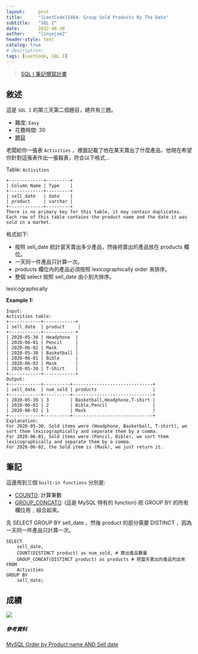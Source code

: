 ```yaml
---
layout:     post
title:      "[LeetCode]1484. Group Sold Products By The Date"
subtitle:   "SQL I"
date:       2022-06-30
author:     "linyejoe2"
header-style: text
catalog: true
# description: 
tags: [LeetCode, SQL I]
---
```


>[SQL I 筆記撰寫計畫](/2022/06/27/leetcode/SQL/SQL%20I/Starting_write_SQL_I_note/)

## 敘述

這是 `SQL I` 的第三天第二個題目，總共有三題。

+ 難度: `Easy`
+ 花費時間: 30
+ [題目](https://leetcode.com/problems/group-sold-products-by-the-date/)

老闆給你一張表 `Activities` ，裡面記載了他在某天賣出了什麼產品，他現在希望你針對這張表作出一張報表，符合以下格式...

<!--more-->

Table: `Activities`
```
+-------------+---------+
| Column Name | Type    |
+-------------+---------+
| sell_date   | date    |
| product     | varchar |
+-------------+---------+
There is no primary key for this table, it may contain duplicates.
Each row of this table contains the product name and the date it was sold in a market.
```

格式如下:
+ 按照 sell_date 統計當天賣出多少產品，然後把賣出的產品放在 products 欄位。
+ 一天同一件產品只計算一次。
+ products 欄位內的產品必須按照 lexicographically order 來排序。
+ 整個 select 按照 sell_date 由小到大排序。

lexicographically

**Example 1:**

```=
Input: 
Activities table:
+------------+------------+
| sell_date  | product     |
+------------+------------+
| 2020-05-30 | Headphone  |
| 2020-06-01 | Pencil     |
| 2020-06-02 | Mask       |
| 2020-05-30 | Basketball |
| 2020-06-01 | Bible      |
| 2020-06-02 | Mask       |
| 2020-05-30 | T-Shirt    |
+------------+------------+
Output: 
+------------+----------+------------------------------+
| sell_date  | num_sold | products                     |
+------------+----------+------------------------------+
| 2020-05-30 | 3        | Basketball,Headphone,T-shirt |
| 2020-06-01 | 2        | Bible,Pencil                 |
| 2020-06-02 | 1        | Mask                         |
+------------+----------+------------------------------+
Explanation: 
For 2020-05-30, Sold items were (Headphone, Basketball, T-shirt), we sort them lexicographically and separate them by a comma.
For 2020-06-01, Sold items were (Pencil, Bible), we sort them lexicographically and separate them by a comma.
For 2020-06-02, the Sold item is (Mask), we just return it.
```


## 筆記

這邊用到三個 `built-in functions` 分別是:
+ [COUNT()](https://www.w3schools.com/sql/sql_count_avg_sum.asp): 計算筆數
+ [GROUP_CONCAT()](https://www.w3resource.com/mysql/aggregate-functions-and-grouping/aggregate-functions-and-grouping-group_concat.php): (這是 MySQL 特有的 function) 把 GROUP BY 的所有欄位用 `,` 組合起來。

先 SELECT GROUP BY sell_date ，然後 product 的部分需要 DISTINCT ，因為一天同一件產品只計算一次。

```sql=
SELECT
    sell_date,
    COUNT(DISTINCT product) as num_sold, # 算出產品數量
    GROUP_CONCAT(DISTINCT product) as products # 把當天賣出的產品列出來
FROM
    Activities
GROUP BY
    sell_date;
```

## 成績

![](https://i.imgur.com/qbaUlsX.png)

##### 參考資料

[MySQL Order by Product name AND Sell date](https://leetcode.com/problems/group-sold-products-by-the-date/discuss/692814/MySQL-Order-by-Product-name-AND-Sell-date)
